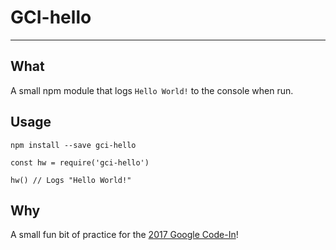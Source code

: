 # GCI-hello
---

## What

A small npm module that logs `Hello World!` to the console when run.

## Usage

`npm install --save gci-hello`

    const hw = require('gci-hello')
    
    hw() // Logs "Hello World!"
    
## Why

A small fun bit of practice for the [2017 Google Code-In][1]!

[1]:http://g.co/gci